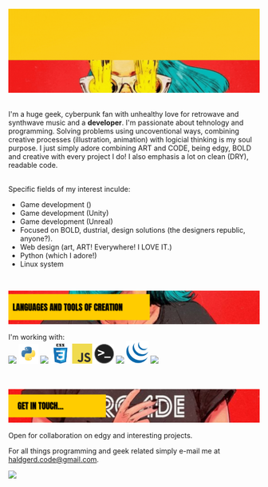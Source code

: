 <!--
**Haldgerd/Haldgerd** is a ✨ _special_ ✨ repository because its `README.md` (this file) appears on your GitHub profile.-->

![Haldgerd Banner](./Images/Haldgerd_banner_yellow.gif)
<br><br>

<div align="left">
  I'm a huge geek, cyberpunk fan with unhealthy love for retrowave and synthwave music and a <strong>developer</strong>. I'm passionate about tehnology and programming. Solving problems using uncoventional ways, combining creative processes (illustration, animation)  with logicial thinking is my soul purpose. I just simply adore combining ART and CODE, being edgy, BOLD and creative with every project I do! I also emphasis a lot on clean (DRY), readable code.<br><br>

Specific fields of my interest inculde:

  <ul>
    <li>Game development ()</li>
    <li>Game development (Unity)</li>
    <li>Game development (Unreal)</li>
    <li>Focused on BOLD, dustrial, design solutions (the designers republic, anyone?).</li>
    <li>Web design (art, ART! Everywhere! I LOVE IT.)
    <li>Python (which I adore!)</span></li>
    <li>Linux system</li>
  </ul>
</div>
<br>

![languages banner](./Images/language_banner.png)
<br>

<div align="left">
  I'm working with:
  <br>
  <img src="https://e7.pngegg.com/pngimages/497/724/png-clipart-unity-technologies-game-engine-video-game-development-unity-miscellaneous-game.png" height="40">
  <img src="https://raw.githubusercontent.com/github/explore/80688e429a7d4ef2fca1e82350fe8e3517d3494d/topics/python/python.png" height="40">
  <img src="https://caktus-website-production-2015.s3.amazonaws.com/media/blog-images/logo.png" height="40px">
  <img src="https://raw.githubusercontent.com/github/explore/80688e429a7d4ef2fca1e82350fe8e3517d3494d/topics/css/css.png" height="40">
  <img src="https://raw.githubusercontent.com/github/explore/80688e429a7d4ef2fca1e82350fe8e3517d3494d/topics/javascript/javascript.png" height="40">
  <img src="https://raw.githubusercontent.com/github/explore/80688e429a7d4ef2fca1e82350fe8e3517d3494d/topics/terminal/terminal.png" height="40">
  <img src="https://camo.githubusercontent.com/9f1816fe8f44878d77803324ce8e3e1c4d2afc4e3f167b237e93848d3597d4fc/68747470733a2f2f75706c6f61642e77696b696d656469612e6f72672f77696b6970656469612f636f6d6d6f6e732f7468756d622f392f39612f56697375616c5f53747564696f5f436f64655f312e33355f69636f6e2e7376672f3130323470782d56697375616c5f53747564696f5f436f64655f312e33355f69636f6e2e7376672e706e67" data-canonical-src="https://upload.wikimedia.org/wikipedia/commons/thumb/9/9a/Visual_Studio_Code_1.35_icon.svg/1024px-Visual_Studio_Code_1.35_icon.svg.png" height="40px">
  <img src="https://raw.githubusercontent.com/devicons/devicon/master/icons/jquery/jquery-original.svg" style="max-width:100%;" width="45px">
  <img src="https://icons-for-free.com/iconfiles/png/512/design+development+facebook+framework+mobile+react+icon-1320165723839064798.png" height="45px">
  <br><br>

</div>
<!--<div>
  <h1>PROJECTS AND DESIGNS banner</h1>
  <p>Bold designs and edgy colors.</p></p>-->

</div>
<br>

![contact banner](./Images/contact_banner3.png)
<br>

<p>Open for collaboration on edgy and interesting projects.

For all things programming and geek related simply e-mail me at <a style="color: yellow;">haldgerd.code@gmail.com</a>.</p>

<a href="https://codepen.io/Haldgerd"><img src="https://cdn0.iconfinder.com/data/icons/social-media-2091/100/social-32-512.png" height="50px"></a>
